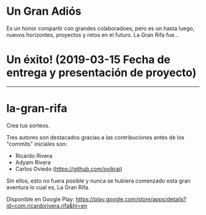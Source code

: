 # Un Gran Adiós
Es un honor compartir con grandes colaboradoes, pero es un hasta luego, nuevos horizontes, proyectos y retos en el futuro.
La Gran Rifa fue...
# Un éxito! (2019-03-15 Fecha de entrega y presentación de proyecto)

------------------------------------------------------------

# la-gran-rifa
Crea tus sorteos.

Tres autores son destacados gracias a las contribuciones antes de los "commits" iniciales son:

   * Ricardo Rivera
   * Adyam Rivera
   * Carlos Oviedo (https://github.com/ovikrai)
   
Sin ellos, esto no fuera posible y nunca se hubiera comenzado esta gran aventura lo cual es, La Gran Rifa.

Disponible en Google Play: https://play.google.com/store/apps/details?id=com.ricardorivera.rifa&hl=en
